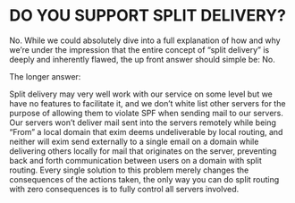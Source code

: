 ﻿# DO YOU SUPPORT SPLIT DELIVERY?

No. While we could absolutely dive into a full explanation of how and why we’re under the impression that the entire concept of “split delivery” is deeply and inherently flawed, the up front answer should simple be: No.

The longer answer:

Split delivery may very well work with our service on some level but we have no features to facilitate it, and we don’t white list other servers for the purpose of allowing them to violate SPF when sending mail to our servers. Our servers won’t deliver mail sent into the servers remotely while being “From” a local domain that exim deems undeliverable by local routing, and neither will exim send externally to a single email on a domain while delivering others locally for mail that originates on the server, preventing back and forth communication between users on a domain with split routing. Every single solution to this problem merely changes the consequences of the actions taken, the only way you can do split routing with zero consequences is to fully control all servers involved.

